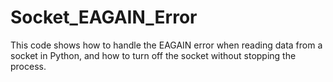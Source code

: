 # Socket_EAGAIN_Error
This code shows how to handle the EAGAIN error when reading data from a socket in Python, and how to turn off the socket without stopping the process.

